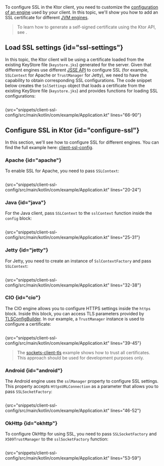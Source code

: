 [//]: # (title: SSL)

<tldr>
<var name="example_name" value="client-ssl-config"/>
<include src="lib.xml" include-id="download_example"/>
</tldr>

To configure SSL in the Ktor client, you need to customize the [configuration of an engine](http-client_engines.md#configure) used by your client.
In this topic, we'll show you how to add an SSL certificate for different [JVM engines](http-client_engines.md#jvm).

> To learn how to generate a self-signed certificate using the Ktor API, see [](ssl.md#self-signed).


## Load SSL settings {id="ssl-settings"}

In this topic, the Ktor client will be using a certificate loaded from the existing KeyStore file (`keystore.jks`) generated for the server.
Given that different engines use different [JSSE API](https://docs.oracle.com/en/java/javase/17/security/java-secure-socket-extension-jsse-reference-guide.html#GUID-B7AB25FA-7F0C-4EFA-A827-813B2CE7FBDC) to configure SSL (for example, `SSLContext` for Apache or `TrustManager` for Jetty), we need to have the capability to obtain corresponding SSL configurations. The code snippet below creates the `SslSettings` object that loads a certificate from the existing KeyStore file (`keystore.jks`) and provides functions for loading SSL configurations:

```kotlin
```
{src="snippets/client-ssl-config/src/main/kotlin/com/example/Application.kt" lines="66-90"}

## Configure SSL in Ktor {id="configure-ssl"}

In this section, we'll see how to configure SSL for different engines.
You can find the full example here: [client-ssl-config](https://github.com/ktorio/ktor-documentation/tree/%current-branch%/codeSnippets/snippets/client-ssl-config).

### Apache {id="apache"}

To enable SSL for Apache, you need to pass `SSLContext`:

```kotlin
```
{src="snippets/client-ssl-config/src/main/kotlin/com/example/Application.kt" lines="20-24"}


### Java {id="java"}

For the Java client, pass `SSLContext` to the `sslContext` function inside the `config` block:

```kotlin
```
{src="snippets/client-ssl-config/src/main/kotlin/com/example/Application.kt" lines="25-31"}


### Jetty {id="jetty"}

For Jetty, you need to create an instance of `SslContextFactory` and pass `SSLContext`:

```kotlin
```
{src="snippets/client-ssl-config/src/main/kotlin/com/example/Application.kt" lines="32-38"}


### CIO {id="cio"}

The CIO engine allows you to configure HTTPS settings inside the `https` block.
Inside this block, you can access TLS parameters provided by [TLSConfigBuilder](https://api.ktor.io/ktor-network/ktor-network-tls/io.ktor.network.tls/-t-l-s-config-builder/index.html).
In our example, a `TrustManager` instance is used to configure a certificate:

```kotlin
```
{src="snippets/client-ssl-config/src/main/kotlin/com/example/Application.kt" lines="39-45"}

> The [sockets-client-tls](https://github.com/ktorio/ktor-documentation/tree/%current-branch%/codeSnippets/snippets/sockets-client-tls) example shows how to trust all certificates.
> This approach should be used for development purposes only.


### Android {id="android"}

The Android engine uses the `sslManager` property to configure SSL settings. 
This property accepts `HttpsURLConnection` as a parameter that allows you to pass `SSLSocketFactory`:

```kotlin
```
{src="snippets/client-ssl-config/src/main/kotlin/com/example/Application.kt" lines="46-52"}


### OkHttp {id="okhttp"}

To configure OkHttp for using SSL, you need to pass `SSLSocketFactory` and `X509TrustManager` to the `sslSocketFactory` function:

```kotlin
```
{src="snippets/client-ssl-config/src/main/kotlin/com/example/Application.kt" lines="53-59"}
